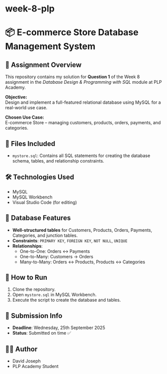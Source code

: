 # week-8-plp
# 📦 E-commerce Store Database Management System

## 📝 Assignment Overview
This repository contains my solution for **Question 1** of the Week 8 assignment in the *Database Design & Programming with SQL* module at PLP Academy.

**Objective:**  
Design and implement a full-featured relational database using MySQL for a real-world use case.

**Chosen Use Case:**  
E-commerce Store – managing customers, products, orders, payments, and categories.

## 📂 Files Included
- `mystore.sql`: Contains all SQL statements for creating the database schema, tables, and relationship constraints.

## 🛠️ Technologies Used
- MySQL
- MySQL Workbench
- Visual Studio Code (for editing)

## 📐 Database Features
- **Well-structured tables** for Customers, Products, Orders, Payments, Categories, and junction tables.
- **Constraints**: `PRIMARY KEY`, `FOREIGN KEY`, `NOT NULL`, `UNIQUE`
- **Relationships**:
  - One-to-One: Orders ↔ Payments
  - One-to-Many: Customers → Orders
  - Many-to-Many: Orders ↔ Products, Products ↔ Categories

## 🚀 How to Run
1. Clone the repository.
2. Open `mystore.sql` in MySQL Workbench.
3. Execute the script to create the database and tables.

## 📅 Submission Info
- **Deadline**: Wednesday, 25th September 2025
- **Status**: Submitted on time ✅

## 🙋‍♂️ Author
- David Joseph
- PLP Academy Student


